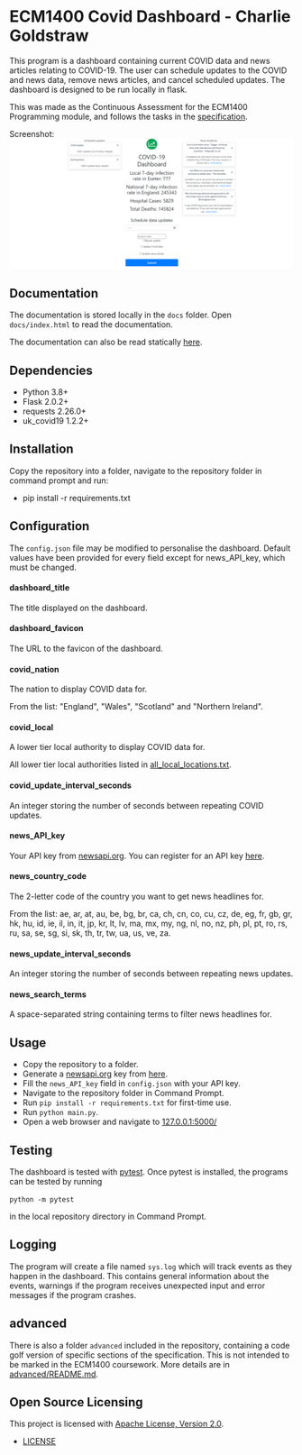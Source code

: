 # ECM1400 Covid Dashboard - Charlie Goldstraw
This program is a dashboard containing current COVID data and news articles relating to COVID-19. The user can schedule updates to the COVID and news data, remove news articles, and cancel scheduled updates. The dashboard is designed to be run locally in flask.

This was made as the Continuous Assessment for the ECM1400 Programming module, and follows the tasks in the [specification](meta/CA-specification.pdf).

Screenshot:
![Screenshot of the dashboard](meta/screenshot.png "Screenshot")
## Documentation
The documentation is stored locally in the `docs` folder. Open `docs/index.html` to read the documentation.

The documentation can also be read statically [here](docs/static_docs.pdf).
## Dependencies
- Python 3.8+
- Flask 2.0.2+
- requests 2.26.0+
- uk_covid19 1.2.2+
## Installation
Copy the repository into a folder, navigate to the repository folder in command prompt and run:
- pip install -r requirements.txt
## Configuration
The `config.json` file may be modified to personalise the dashboard. Default values have been provided for every field except for news_API_key, which must be changed.
#### dashboard_title
The title displayed on the dashboard.
#### dashboard_favicon
The URL to the favicon of the dashboard.
#### covid_nation
The nation to display COVID data for.

From the list: "England", "Wales", "Scotland" and "Northern Ireland".
#### covid_local
A lower tier local authority to display COVID data for.

All lower tier local authorities listed in [all_local_locations.txt](meta/all_local_locations.txt).
#### covid_update_interval_seconds
An integer storing the number of seconds between repeating COVID updates.
#### news_API_key
Your API key from [newsapi.org](https://newsapi.org/). You can register for an API key [here](https://newsapi.org/register).
#### news_country_code
The 2-letter code of the country you want to get news headlines for.

From the list: ae, ar, at, au, be, bg, br, ca, ch, cn, co, cu, cz, de, eg, fr, gb, gr, hk, hu, id, ie, il, in, it, jp, kr, lt, lv, ma, mx, my, ng, nl, no, nz, ph, pl, pt, ro, rs, ru, sa, se, sg, si, sk, th, tr, tw, ua, us, ve, za.
#### news_update_interval_seconds
An integer storing the number of seconds between repeating news updates.
#### news_search_terms
A space-separated string containing terms to filter news headlines for.
## Usage
- Copy the repository to a folder.
- Generate a [newsapi.org](https://newsapi.org/) key from [here](https://newsapi.org/register).
- Fill the `news_API_key` field in `config.json` with your API key.
- Navigate to the repository folder in Command Prompt.
- Run `pip install -r requirements.txt` for first-time use.
- Run `python main.py`.
- Open a web browser and navigate to [127.0.0.1:5000/](http://127.0.0.1:5000/)
## Testing
The dashboard is tested with [pytest](https://docs.pytest.org/en/6.2.x/).
Once pytest is installed, the programs can be tested by running

`python -m pytest`

in the local repository directory in Command Prompt.
## Logging
The program will create a file named `sys.log` which will track events as they happen in the dashboard. This contains general information about the events, warnings if the program receives unexpected input and error messages if the program crashes.
## advanced
There is also a folder `advanced` included in the repository, containing a code golf version of specific sections of the specification. This is not intended to be marked in the ECM1400 coursework. More details are in [advanced/README.md](advanced/README.md).
## Open Source Licensing
This project is licensed with [Apache License, Version 2.0](https://www.apache.org/licenses/LICENSE-2.0).
- [LICENSE](LICENSE)
